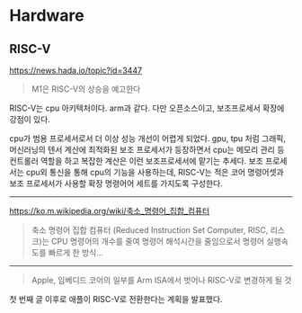 # Hardware

## RISC-V

https://news.hada.io/topic?id=3447

> M1은 RISC-V의 상승을 예고한다

RISC-V는 cpu 아키텍처이다. arm과 같다. 다만 오픈소스이고, 보조프로세서 확장에 강점이 있다.

cpu가 범용 프로세서로서 더 이상 성능 개선이 어렵게 되었다.
gpu, tpu 처럼 그래픽, 머신러닝의 텐서 계산에 최적화된 보조 프로세서가 등장하면서 cpu는 메모리 관리 등 컨트롤러 역할을 하고 복잡한 계산은 이런 보조프로세서에 맡기는 추세다.
보조 프로세서는 cpu외 통신을 통해 cpu의 기능을 사용하는데, RISC-V는 적은 코어 명령어셋과 보조 프로세서가 사용할 확장 명령어어 세트를 가지도록 구성한다.

---

https://ko.m.wikipedia.org/wiki/축소_명령어_집합_컴퓨터

> 축소 명령어 집합 컴퓨터
> (Reduced Instruction Set Computer, RISC, 리스크)는 CPU 명령어의 개수를 줄여 명령어 해석시간을 줄임으로서 명령어 실행속도를 빠르게 한 방식...

---

> Apple, 임베디드 코어의 일부를 Arm ISA에서 벗어나 RISC-V로 변경하게 될 것

첫 번째 글 이후로 애플이 RISC-V로 전환한다는 계획을 발표했다.
